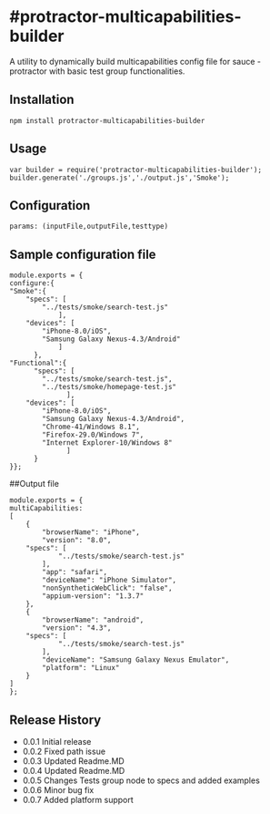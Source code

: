 #protractor-multicapabilities-builder
=========

A utility to dynamically build multicapabilities config file for sauce - protractor with basic test group functionalities.

## Installation

 ```
 npm install protractor-multicapabilities-builder
 ```

## Usage

```
var builder = require('protractor-multicapabilities-builder');
builder.generate('./groups.js','./output.js','Smoke');
```

## Configuration

```
params: (inputFile,outputFile,testtype)
```
## Sample configuration file
```
module.exports = {
configure:{
"Smoke":{
    "specs": [
        "../tests/smoke/search-test.js"
            ],
    "devices": [
        "iPhone-8.0/iOS",
        "Samsung Galaxy Nexus-4.3/Android"
            ]
      },
"Functional":{
      "specs": [
        "../tests/smoke/search-test.js",
        "../tests/smoke/homepage-test.js"
              ],
    "devices": [
        "iPhone-8.0/iOS",
        "Samsung Galaxy Nexus-4.3/Android",
        "Chrome-41/Windows 8.1",
        "Firefox-29.0/Windows 7",
        "Internet Explorer-10/Windows 8"
              ]
      }
}};
```

##Output file

```
module.exports = {
multiCapabilities:
[
    {
        "browserName": "iPhone",
        "version": "8.0",
	"specs": [
            "../tests/smoke/search-test.js"
        ],
        "app": "safari",
        "deviceName": "iPhone Simulator",
        "nonSyntheticWebClick": "false",
        "appium-version": "1.3.7"
    },
    {
        "browserName": "android",
        "version": "4.3",
	"specs": [
            "../tests/smoke/search-test.js"
        ],
        "deviceName": "Samsung Galaxy Nexus Emulator",
        "platform": "Linux"
    }
]
};
```

## Release History

* 0.0.1 Initial release
* 0.0.2 Fixed path issue
* 0.0.3 Updated Readme.MD
* 0.0.4 Updated Readme.MD
* 0.0.5 Changes Tests group node to specs and added examples
* 0.0.6 Minor bug fix
* 0.0.7 Added platform support
